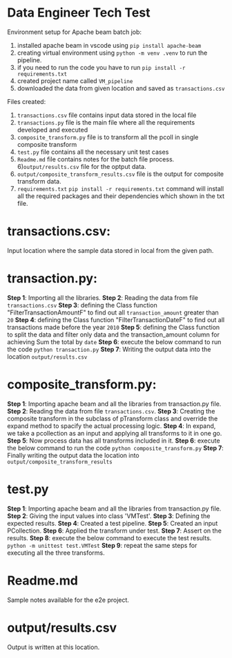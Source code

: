 # Data Engineer Tech Test #

Environment setup for Apache beam batch job:
   1) installed apache beam in vscode using `pip install apache-beam`
   2) creating virtual environment using `python -m venv .venv` to run the pipeline.
   3) if you need to run the code you have to run `pip install -r requirements.txt`
   3) created project name called `VM_pipeline`
   4) downloaded the data from given location and saved as `transactions.csv`

Files created:
   1) `transactions.csv` file contains input data stored in the local file
   2) `transactions.py` file is the main file where all the requirements developed and executed
   3) `composite_transform.py` file is to transform all the pcoll in single composite transform
   4) `test.py` file contains all the necessary unit test cases
   5) `Readme.md` file contains notes for the batch file process.
   6)`output/results.csv` file for the optput data.
   7) `output/composite_transform_results.csv` file is the output for composite transform data.
   8) `requirements.txt` `pip install -r requirements.txt` command will install all the required packages and their dependencies which shown in the txt file.


# transactions.csv:
  Input location where the sample data stored in local from the given path.

# transaction.py:
  **Step 1**: Importing all the libraries.
  **Step 2**: Reading the data from file `transactions.csv`
  **Step 3**: defining the Class function "FilterTransactionAmountF" to find out all `transaction_amount` greater than `20`
  **Step 4**: defining the Class function "FilterTransactionDateF" to find out all transactions made before the year `2010`
  **Step 5**: defining the Class function to split the data and filter only data and the transaction_amount column for achieving Sum the total by `date`
  **Step 6**: execute the below command to run the code
              ``python transaction.py``
  **Step 7**: Writing the output data into the location `output/results.csv`

# composite_transform.py:
  **Step 1**: Importing apache beam and all the libraries from transaction.py file.
  **Step 2**: Reading the data from file `transactions.csv`.
  **Step 3**: Creating the composite transform in the subclass of pTransform class and override the  expand method to spacify the actual processing logic.
  **Step 4**: In expand, we take a pcollection as an input and applying all transforms to it in one go.
  **Step 5**: Now process data has all transforms included in it.
  **Step 6**: execute the below command to run the code
              ``python composite_transform.py``
  **Step 7**: Finally writing the output data the location into `output/composite_transform_results`


# test.py
  **Step 1**: Importing apache beam and all the libraries from transaction.py file.
  **Step 2**: Giving the input values into class 'VMTest'.
  **Step 3**: Defining the expected results.
  **Step 4**: Created a test pipeline.
  **Step 5**: Created an input PCollection.
  **Step 6**: Applied the transform under test.
  **Step 7**: Assert on the results.
  **Step 8**: execute the below command to execute the test results.
            ``python -m unittest test.VMTest``
  **Step 9**: repeat the same steps for executing all the three transforms.

# Readme.md
  Sample notes available for the e2e project.

# output/results.csv
  Output is written at this location.


    
